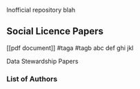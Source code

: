 
Inofficial repository blah


## Social Licence Papers
[[pdf document]] #taga #tagb
abc def
ghi jkl



Data Stewardship Papers




### List of Authors

